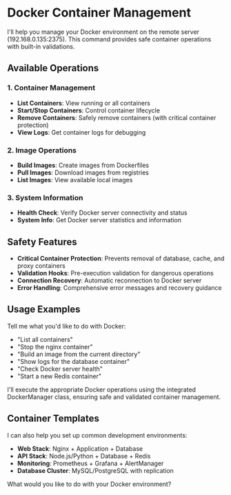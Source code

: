 # Docker Container Management

I'll help you manage your Docker environment on the remote server (192.168.0.135:2375). This command provides safe container operations with built-in validations.

## Available Operations

### 1. Container Management
- **List Containers**: View running or all containers
- **Start/Stop Containers**: Control container lifecycle
- **Remove Containers**: Safely remove containers (with critical container protection)
- **View Logs**: Get container logs for debugging

### 2. Image Operations
- **Build Images**: Create images from Dockerfiles
- **Pull Images**: Download images from registries
- **List Images**: View available local images

### 3. System Information
- **Health Check**: Verify Docker server connectivity and status
- **System Info**: Get Docker server statistics and information

## Safety Features

- **Critical Container Protection**: Prevents removal of database, cache, and proxy containers
- **Validation Hooks**: Pre-execution validation for dangerous operations
- **Connection Recovery**: Automatic reconnection to Docker server
- **Error Handling**: Comprehensive error messages and recovery guidance

## Usage Examples

Tell me what you'd like to do with Docker:

- "List all containers"
- "Stop the nginx container"
- "Build an image from the current directory"
- "Show logs for the database container"
- "Check Docker server health"
- "Start a new Redis container"

I'll execute the appropriate Docker operations using the integrated DockerManager class, ensuring safe and validated container management.

## Container Templates

I can also help you set up common development environments:
- **Web Stack**: Nginx + Application + Database
- **API Stack**: Node.js/Python + Database + Redis
- **Monitoring**: Prometheus + Grafana + AlertManager
- **Database Cluster**: MySQL/PostgreSQL with replication

What would you like to do with your Docker environment?